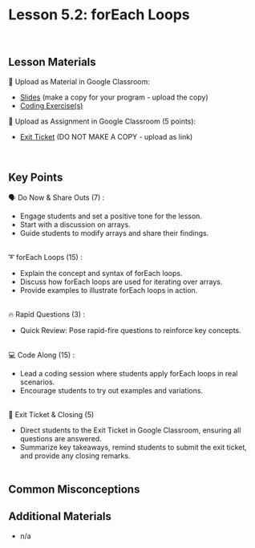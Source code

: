 # Lesson 5.2: forEach Loops

<br>

## Lesson Materials

📖 Upload as Material in Google Classroom:
- [Slides](https://docs.google.com/presentation/d/1mnwF2jwsmGLIkf8Ce9BLFXyWjm93oBfUwhBS0GxzD-M/edit?usp=sharing) (make a copy for your program - upload the copy)
- [Coding Exercise(s)]()

📝 Upload as Assignment in Google Classroom (5 points):
- [Exit Ticket]() (DO NOT MAKE A COPY - upload as link)

<br>


## Key Points

🗣️ Do Now & Share Outs (7) :
- Engage students and set a positive tone for the lesson.
- Start with a discussion on arrays.
- Guide students to modify arrays and share their findings.<br><br>

➰ forEach Loops (15) :
- Explain the concept and syntax of forEach loops.
- Discuss how forEach loops are used for iterating over arrays.
- Provide examples to illustrate forEach loops in action.<br><br>

🔥 Rapid Questions (3) : 
- Quick Review: Pose rapid-fire questions to reinforce key concepts.<br><br>

💻 Code Along (15) : 
- Lead a coding session where students apply forEach loops in real scenarios.
- Encourage students to try out examples and variations.<br><br>

👋 Exit Ticket & Closing (5)
- Direct students to the Exit Ticket in Google Classroom, ensuring all questions are answered.
- Summarize key takeaways, remind students to submit the exit ticket, and provide any closing remarks.<br><br>


## Common Misconceptions



## Additional Materials
- n/a
